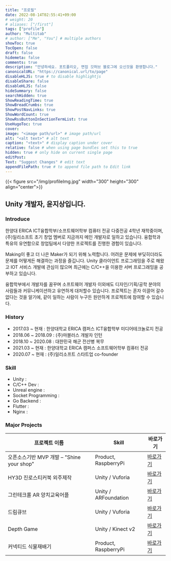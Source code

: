```yaml
---
title: "프로필"
date: 2022-08-14T02:55:41+09:00
# weight: 20
# aliases: ["/first"]
tags: ["profile"]
author: "Multitab"
# author: ["Me", "You"] # multiple authors
showToc: true
TocOpen: false
draft: false
hidemeta: false
comments: true
description: "안녕하세요. 포트폴리오, 면접 깃허브 블로그에 오신것을 환영합니다."
canonicalURL: "https://canonical.url/to/page"
disableHLJS: true # to disable highlightjs
disableShare: false
disableHLJS: false
hideSummary: false
searchHidden: true
ShowReadingTime: true
ShowBreadCrumbs: true
ShowPostNavLinks: true
ShowWordCount: true
ShowRssButtonInSectionTermList: true
UseHugoToc: true
cover:
image: "<image path/url>" # image path/url
alt: "<alt text>" # alt text
caption: "<text>" # display caption under cover
relative: false # when using page bundles set this to true
hidden: true # only hide on current single page
editPost:
Text: "Suggest Changes" # edit text
appendFilePath: true # to append file path to Edit link
---
```

{{< figure src="/img/profileImg.jpg" width="300" height="300" align="center">}}
## Unity 개발자, 윤지상입니다.

### Introduce
한양대 ERICA ICT융합학부/소프트웨어학부 컴퓨터 전공 다중전공 4학년 재학중이며, (주)일리소프트 초기 창업 멤버로 지금까지 메인 개발자로 일하고 있습니다. 융합학과 특유의 유연함으로 창업팀에서 다양한 프로젝트를 진행한 경험이 있습니다.

Making이 좋고 더 나은 Maker가 되기 위해 노력합니다. 어려운 문제에 부딪히더라도 문제를 어떻게든 해결하는 과정을 즐깁니다. Unity 클라이언트 프로그래밍을 주로 해왔고 IOT 서비스 개발에 관심이 많으며 최근에는 C/C++을 이용한 서버 프로그래밍을 공부하고 있습니다.

융합학부에서 개발자를 꿈꾸며 소프트웨어 개발자 이외에도 디자인/기획/공학 분야의 사람들과 커뮤니케이션하고 유연하게 대처할수 있습니다. 프로젝트는 혼자 이끌어 갈수 없다는 것을 알기에, 같이 일하는 사람이 누구든 원만하게 프로젝트에 참여할 수 있습니다.

### History

- 2017.03 ~ 현재 : 한양대학교 ERICA 캠퍼스 ICT융합학부 미디어테크놀로지 전공
- 2018.06 ~ 2018.09 : (주)마블러스 개발자 인턴
- 2018.10 ~ 2020.08 : 대한민국 해군 전산병 복무
- 2021.03 ~ 현재 : 한양대학교 ERICA 캠퍼스 소프트웨어학부 컴퓨터 전공
- 2020.07 ~ 현재 : (주)일리소프트 스타트업 co-founder

### Skill
- Unity : 
- C/C++ Dev :  
- Unreal engine : 
- Socket Programming : 
- Go Backend : 
- Flutter : 
- Nginx : 

### Major Projects
| 프로젝트 이름    | Skill          | 바로가기                                        |
|------------|----------------|---------------------------------------------|
| 오픈소스기반 MVP 개발 – "Shine your shop" | Product, RaspberryPi | [바로가기](/archetypes/projects/shineyourshop/) |
| HY3D 진로스티커북 외주제작 | Unity / Vuforia| [바로가기](/archetypes/projects/arstickbook/)   |
| 그린테크롤 AR 양치교육어플 | Unity / ARFoundation | [바로가기](/archetypes/projects/chika/)         |
| 드림큐브       | Unity / Vuforia | [바로가기](/archetypes/projects/dreamcube/)     |
| Depth Game | Unity / Kinect v2 | [바로가기](/archetypes/projects/depthgame/)     |
| 커넥티드 식물재배기 | Product, RaspberryPi | [바로가기](/archetypes/projects/capstone/) |
